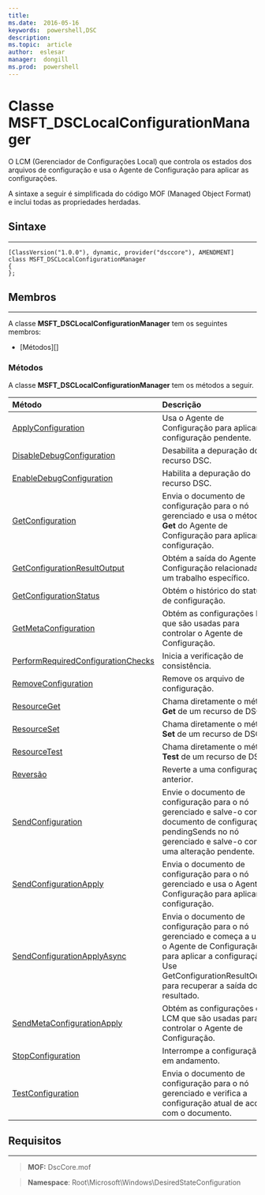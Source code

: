 ```yaml
---
title:  
ms.date:  2016-05-16
keywords:  powershell,DSC
description:  
ms.topic:  article
author:  eslesar
manager:  dongill
ms.prod:  powershell
---
```


# Classe MSFT_DSCLocalConfigurationManager

O LCM (Gerenciador de Configurações Local) que controla os estados dos arquivos de configuração e usa o Agente de Configuração para aplicar as configurações.

A sintaxe a seguir é simplificada do código MOF (Managed Object Format) e inclui todas as propriedades herdadas.

## Sintaxe
------

``` syntax
[ClassVersion("1.0.0"), dynamic, provider("dsccore"), AMENDMENT]
class MSFT_DSCLocalConfigurationManager
{
};
```

## Membros
-------

A classe **MSFT_DSCLocalConfigurationManager** tem os seguintes membros:

-   [Métodos][]

### Métodos

A classe **MSFT_DSCLocalConfigurationManager** tem os métodos a seguir.

|Método |Descrição |
|:--- |:---|
| [ApplyConfiguration](msft-dsclocalconfigurationmanager-applyconfiguration.md)| Usa o Agente de Configuração para aplicar a configuração pendente.| 
| [DisableDebugConfiguration](msft-dsclocalconfigurationmanager-disabledebugconfiguration.md)| Desabilita a depuração do recurso DSC.| 
| [EnableDebugConfiguration](msft-dsclocalconfigurationmanager-enabledebugconfiguration.md)| Habilita a depuração do recurso DSC.| 
| [GetConfiguration](msft-dsclocalconfigurationmanager-getconfiguration.md)| Envia o documento de configuração para o nó gerenciado e usa o método **Get** do Agente de Configuração para aplicar a configuração.| 
| [GetConfigurationResultOutput](msft-dsclocalconfigurationmanager-getconfigurationresultoutput.md)| Obtém a saída do Agente de Configuração relacionada a um trabalho específico.| 
| [GetConfigurationStatus](msft-dsclocalconfigurationmanager-getconfigurationstatus.md)| Obtém o histórico do status de configuração.| 
| [GetMetaConfiguration](msft-dsclocalconfigurationmanager-getmetaconfiguration.md)| Obtém as configurações LCM que são usadas para controlar o Agente de Configuração.| 
| [PerformRequiredConfigurationChecks](msft-dsclocalconfigurationmanager-performrequiredconfigurationchecks.md)| Inicia a verificação de consistência.| 
| [RemoveConfiguration](msft-dsclocalconfigurationmanager-removeconfiguration.md)| Remove os arquivo de configuração.| 
| [ResourceGet](msft-dsclocalconfigurationmanager-resourceget.md)| Chama diretamente o método **Get** de um recurso de DSC.| 
| [ResourceSet](msft-dsclocalconfigurationmanager-resourceset.md)| Chama diretamente o método **Set** de um recurso de DSC.| 
| [ResourceTest](msft-dsclocalconfigurationmanager-resourcetest.md)| Chama diretamente o método **Test** de um recurso de DSC.| 
| [Reversão](msft-dsclocalconfigurationmanager-rollback.md)| Reverte a uma configuração anterior.| 
| [SendConfiguration](msft-dsclocalconfigurationmanager-sendconfiguration.md)| Envie o documento de configuração para o nó gerenciado e salve-o como o documento de configuração pendingSends no nó gerenciado e salve-o como uma alteração pendente.| 
| [SendConfigurationApply](msft-dsclocalconfigurationmanager-sendconfigurationapply.md)| Envia o documento de configuração para o nó gerenciado e usa o Agente de Configuração para aplicar a configuração.| 
| [SendConfigurationApplyAsync](msft-dsclocalconfigurationmanager-sendconfigurationapplyasync.md)| Envia o documento de configuração para o nó gerenciado e começa a usar o Agente de Configuração para aplicar a configuração. Use GetConfigurationResultOutput para recuperar a saída do resultado.| 
| [SendMetaConfigurationApply](msft-dsclocalconfigurationmanager-sendmetaconfigurationapply.md)| Obtém as configurações de LCM que são usadas para controlar o Agente de Configuração.| 
| [StopConfiguration](msft-dsclocalconfigurationmanager-stopconfiguration.md)| Interrompe a configuração em andamento.| 
| [TestConfiguration](msft-dsclocalconfigurationmanager-testconfiguration.md)| Envia o documento de configuração para o nó gerenciado e verifica a configuração atual de acordo com o documento.| 



 

## Requisitos
------------
>**MOF:** DscCore.mof

>**Namespace**: Root\Microsoft\Windows\DesiredStateConfiguration



 

 





<!--HONumber=May16_HO3-->


